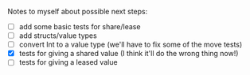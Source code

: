 Notes to myself about possible next steps:

- [ ] add some basic tests for share/lease
- [ ] add structs/value types
- [ ] convert Int to a value type (we'll have to fix some of the move tests)
- [x] tests for giving a shared value (I think it'll do the wrong thing now!)
- [ ] tests for giving a leased value
